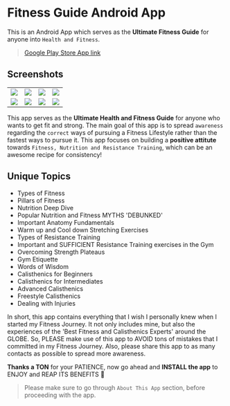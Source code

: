 # Fitness Guide Android App
This is an Android App which serves as the **Ultimate Fitness Guide** for anyone into `Health and Fitness`.

> [Google Play Store App link](https://play.google.com/store/apps/details?id=com.abhisheksawant.FitnessGuide)

## Screenshots

<table>
  <tr>
    <td><img src="https://lh3.googleusercontent.com/LyU01_7_qZ-2kqlRAaq0NnVl-9S0DLEdaAiFxK-lnKQ7Ci7O4OrH8P1AP3VrJn9_W2y3"></td>
    <td><img src="https://lh3.googleusercontent.com/orr_jHiZYiDk_El1JECEmw-mhJ6YOyu94F8zWStH_0gekGvWEDP7XUQiRj2vmfN4Iyo"></td>
    <td><img src="https://lh3.googleusercontent.com/3pAjpKFpdz_CQa7hfFWspoJdUHpYYoaQCt5u2anZlPIq_I48q_OYcW80HU1L_34vwss"></td>
    <td><img src="https://lh3.googleusercontent.com/Pet0bT3EmvosRdUNB7c3oits4l5wCReZkYg8X0K_lAxd09EibiyK6aWDMo968kW09EU"></td>
  </tr>
  <tr>
    <td><img src="https://lh3.googleusercontent.com/dPvRmXsziNk4YDpJDcZ6Z04ErS7s23ESeBMRXzcWLv-dYhYnuDlZsYt_4zZhf02Tgw"></td>
    <td><img src="https://lh3.googleusercontent.com/qXiIdHkj_e4a9fPG9oaMAIXcxW-tuo1kkWGeXMjrRBHbD4VnBwrh0Lg2ICTMi3I7sA"></td>
    <td><img src="https://lh3.googleusercontent.com/iV63OZUlVwNlzazEIVobJCdF2Kt1QsxVTIUy7SkLRATB_c8AnvyUbcE5mPejV3kJxnc"></td>
    <td><img src="https://lh3.googleusercontent.com/mJO5CbwUA9T5OSW2CnPbXZz7dsjGZ1LHae3lAl3iIZFK55jEwnh6Kgzu5HNhDWJhytHy"></td>
  </tr>
</table>

This app serves as the **Ultimate Health and Fitness Guide** for anyone who wants to get fit and strong. The main goal of this app is to spread `awareness` regarding the `correct` ways of pursuing a Fitness Lifestyle rather than the fastest ways to pursue it.
This app focuses on building a **positive attitute** towards `Fitness, Nutrition and Resistance Training`, which can be an awesome recipe for consistency!

## Unique Topics

- Types of Fitness
- Pillars of Fitness
- Nutrition Deep Dive
- Popular Nutrition and Fitness MYTHS 'DEBUNKED'
- Important Anatomy Fundamentals
- Warm up and Cool down Stretching Exercises
- Types of Resistance Training
- Important and SUFFICIENT Resistance Training exercises in the Gym
- Overcoming Strength Plateaus
- Gym Etiquette
- Words of Wisdom
- Calisthenics for Beginners
- Calisthenics for Intermediates
- Advanced Calisthenics
- Freestyle Calisthenics
- Dealing with Injuries 

In short, this app contains everything that I wish I personally knew when I started my Fitness Journey. It not only includes mine, but also the experiences of the 'Best Fitness and Calisthenics Experts' around the GLOBE. So, PLEASE make use of this app to AVOID tons of mistakes that I committed in my Fitness Journey.
Also, please share this app to as many contacts as possible to spread more awareness.

**Thanks a TON** for your PATIENCE, now go ahead and **INSTALL the app** to ENJOY and REAP ITS BENEFITS 🙂<br>
> Please make sure to go through `About This App` section, before proceeding with the app.
